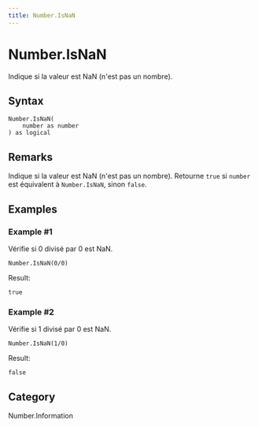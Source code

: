 ```yaml
---
title: Number.IsNaN
---
```


# Number.IsNaN


Indique si la valeur est NaN (n&#39;est pas un nombre).


## Syntax

```powerquery
Number.IsNaN(
    number as number
) as logical
```


## Remarks

Indique si la valeur est NaN (n'est pas un nombre). Retourne <code>true</code> si <code>number</code> est équivalent à <code>Number.IsNaN</code>, sinon <code>false</code>.


## Examples

### Example #1 
Vérifie si 0 divisé par 0 est NaN.
```powerquery
Number.IsNaN(0/0)
```

Result: 
```powerquery
true
```


### Example #2 
Vérifie si 1 divisé par 0 est NaN.
```powerquery
Number.IsNaN(1/0)
```

Result: 
```powerquery
false
```




## Category
Number.Information
